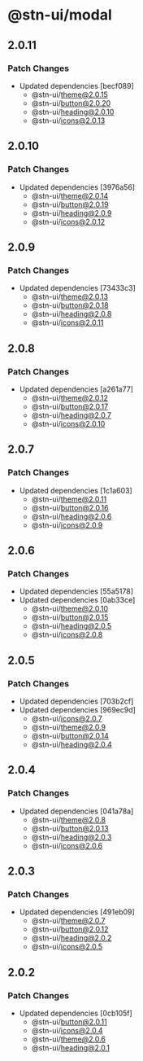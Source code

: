 # @stn-ui/modal

## 2.0.11

### Patch Changes

- Updated dependencies [becf089]
  - @stn-ui/theme@2.0.15
  - @stn-ui/button@2.0.20
  - @stn-ui/heading@2.0.10
  - @stn-ui/icons@2.0.13

## 2.0.10

### Patch Changes

- Updated dependencies [3976a56]
  - @stn-ui/theme@2.0.14
  - @stn-ui/button@2.0.19
  - @stn-ui/heading@2.0.9
  - @stn-ui/icons@2.0.12

## 2.0.9

### Patch Changes

- Updated dependencies [73433c3]
  - @stn-ui/theme@2.0.13
  - @stn-ui/button@2.0.18
  - @stn-ui/heading@2.0.8
  - @stn-ui/icons@2.0.11

## 2.0.8

### Patch Changes

- Updated dependencies [a261a77]
  - @stn-ui/theme@2.0.12
  - @stn-ui/button@2.0.17
  - @stn-ui/heading@2.0.7
  - @stn-ui/icons@2.0.10

## 2.0.7

### Patch Changes

- Updated dependencies [1c1a603]
  - @stn-ui/theme@2.0.11
  - @stn-ui/button@2.0.16
  - @stn-ui/heading@2.0.6
  - @stn-ui/icons@2.0.9

## 2.0.6

### Patch Changes

- Updated dependencies [55a5178]
- Updated dependencies [0ab33ce]
  - @stn-ui/theme@2.0.10
  - @stn-ui/button@2.0.15
  - @stn-ui/heading@2.0.5
  - @stn-ui/icons@2.0.8

## 2.0.5

### Patch Changes

- Updated dependencies [703b2cf]
- Updated dependencies [969ec9d]
  - @stn-ui/icons@2.0.7
  - @stn-ui/theme@2.0.9
  - @stn-ui/button@2.0.14
  - @stn-ui/heading@2.0.4

## 2.0.4

### Patch Changes

- Updated dependencies [041a78a]
  - @stn-ui/theme@2.0.8
  - @stn-ui/button@2.0.13
  - @stn-ui/heading@2.0.3
  - @stn-ui/icons@2.0.6

## 2.0.3

### Patch Changes

- Updated dependencies [491eb09]
  - @stn-ui/theme@2.0.7
  - @stn-ui/button@2.0.12
  - @stn-ui/heading@2.0.2
  - @stn-ui/icons@2.0.5

## 2.0.2

### Patch Changes

- Updated dependencies [0cb105f]
  - @stn-ui/button@2.0.11
  - @stn-ui/icons@2.0.4
  - @stn-ui/theme@2.0.6
  - @stn-ui/heading@2.0.1
